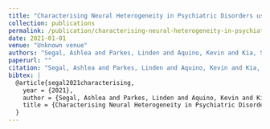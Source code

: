 ```yaml
---
title: "Characterising Neural Heterogeneity in Psychiatric Disorders using Normative Models"
collection: publications
permalink: /publication/characterising-neural-heterogeneity-in-psychiatric-disorders-using-normative-mod
date: 2021-01-01
venue: "Unknown venue"
authors: "Segal, Ashlea and Parkes, Linden and Aquino, Kevin and Kia, Seyed M and Wolfers, Thomas and Franke, Barbara and Hoogman, Martine and Beckmann, Christian F and Westlye, Lars and Andreassen, Ole and others"
paperurl: ""
citation: "Segal, Ashlea and Parkes, Linden and Aquino, Kevin and Kia, Seyed M and Wolfers, Thomas and Franke, Barbara and Hoogman, Martine and Beckmann, Christian F and Westlye, Lars and Andreassen, Ole and others (2021). Characterising Neural Heterogeneity in Psychiatric Disorders using Normative Models. Unknown venue."
bibtex: |
  @article{segal2021characterising,
    year = {2021},
    author = {Segal, Ashlea and Parkes, Linden and Aquino, Kevin and Kia, Seyed M and Wolfers, Thomas and Franke, Barbara and Hoogman, Martine and Beckmann, Christian F and Westlye, Lars and Andreassen, Ole and others},
    title = {Characterising Neural Heterogeneity in Psychiatric Disorders using Normative Models},
  }
---
```

